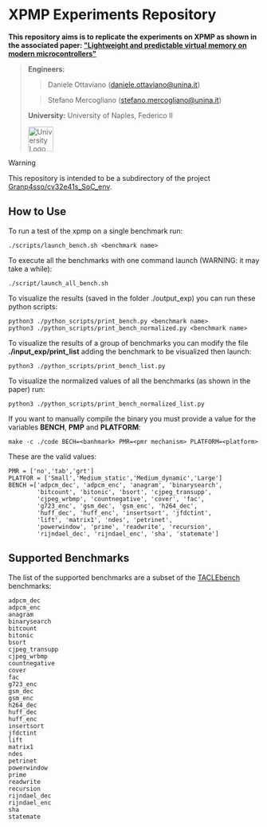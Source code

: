 # XPMP Experiments Repository 

**This repository aims is to replicate the experiments on XPMP as shown in the associated paper: ["Lightweight and predictable virtual memory on modern microcontrollers"](https://your-paper-url.com)**

> **Engineers:** 
> > Daniele Ottaviano ([daniele.ottaviano@unina.it](mailto:daniele.ottaviano@unina.it)) 
> 
> > Stefano Mercogliano ([stefano.mercogliano@unina.it](mailto:stefano.mercogliano@unina.it))
>
> **University:** University of Naples, Federico II
>
>  <img src="https://upload.wikimedia.org/wikipedia/commons/a/a1/Napoli_university_logo.svg" alt="University Logo" width="50"/>

> [!WARNING]
> This repository is intended to be a subdirectory of the project [Granp4sso/cv32e41s\_SoC\_env](https://github.com/Granp4sso/cv32e41s_SoC_env).


## How to Use

To run a test of the xpmp on a single benchmark run:

```
./scripts/launch_bench.sh <benchmark name>
```

To execute all the benchmarks with one command launch (WARNING: it may take a while):

```
./script/launch_all_bench.sh
```

To visualize the results (saved in the folder ./output_exp) you can run these python scripts:

```
python3 ./python_scripts/print_bench.py <benchmark name>
python3 ./python_scripts/print_bench_normalized.py <benchmark name>
```

To visualize the results of a group of benchmarks you can modify the file __./input_exp/print\_list__ adding the benchmark to be visualized then launch:

```
python3 ./python_scripts/print_bench_list.py
```

To visualize the normalized values of all the benchmarks (as shown in the paper) run:

```
python3 ./python_scripts/print_bench_normalized_list.py
```



If you want to manually compile the binary you must provide a value for the variables **BENCH**, **PMP** and **PLATFORM**:

```
make -c ./code BECH=<banhmark> PMR=<pmr mechanism> PLATFORM=<platform>
```


These are the valid values:

```
PMR = ['no','tab','grt']
PLATFOR = ['Small','Medium_static','Medium_dynamic','Large']
BENCH =['adpcm_dec', 'adpcm_enc', 'anagram', 'binarysearch',
        'bitcount', 'bitonic', 'bsort', 'cjpeg_transupp',
        'cjpeg_wrbmp', 'countnegative', 'cover', 'fac',
        'g723_enc', 'gsm_dec', 'gsm_enc', 'h264_dec',
        'huff_dec', 'huff_enc', 'insertsort', 'jfdctint',
        'lift', 'matrix1', 'ndes', 'petrinet',
        'powerwindow', 'prime', 'readwrite', 'recursion',
        'rijndael_dec', 'rijndael_enc', 'sha', 'statemate']
```

## Supported Benchmarks

The list of the supported benchmarks are a subset of the [TACLEbench](https://github.com/tacle/tacle-bench.git) benchmarks:

```
adpcm_dec      
adpcm_enc      
anagram        
binarysearch   
bitcount       
bitonic        
bsort          
cjpeg_transupp 
cjpeg_wrbmp    
countnegative  
cover          
fac            
g723_enc       
gsm_dec        
gsm_enc        
h264_dec       
huff_dec       
huff_enc       
insertsort     
jfdctint       
lift           
matrix1        
ndes           
petrinet       
powerwindow    
prime          
readwrite      
recursion      
rijndael_dec   
rijndael_enc   
sha            
statemate       
```

